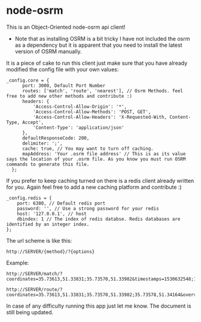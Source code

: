 # node-osrm

This is an Object-Oriented node-osrm api client!

* Note that as installing OSRM is a bit tricky I have not included the osrm as a dependency but it is apparent that you need to install the latest version of OSRM manually.

It is a piece of cake to run this client just make sure that you have already modified the config file with your own values:

    _config.core = {
          port: 3000, Default Port Number
          routes: ['match', 'route', 'nearest'], // Osrm Methods. feel free to add new other methods and contribute :)
          headers: {
              'Access-Control-Allow-Origin': '*',
              'Access-Control-Allow-Methods': 'POST, GET',
              'Access-Control-Allow-Headers': 'X-Requested-With, Content-Type, Accept',
              'Content-Type': 'application/json'
          },
          defaultResponseCode: 200,
          delimiter: ';',
          cache: true, // You may want to turn off caching.
          mapAddress: 'Your .osrm file address' // This is as its value says the location of your .osrm file. As you know you must run OSRM commands to generate this file.
      };
      
If you prefer to keep caching turned on there is a redis client already written for you. Again feel free to add a new caching platform and contribute :)

    _config.redis = {
        port: 6380, // Default redis port
        password: '', // Use a strong password for your redis
        host: '127.0.0.1', // host
        dbindex: 1 // The index of redis databse. Redis databases are identified by an integer index.
    };
    
    
The url scheme is like this:

    http://SERVER/{method}/?{options}

Example:

    http://SERVER/match/?coordinates=35.73613,51.33831;35.73570,51.33982&timestamps=1530632548;1530632558&radiuses=15;20&overview=simplified&geometries=geojson&steps=0
    
    http://SERVER/route/?coordinates=35.73613,51.33831;35.73570,51.33982;35.73578,51.34164&overview=false&geometries=geojson&steps=0
    
In case of any difficulty running this app just let me know. The document is still being updated.
